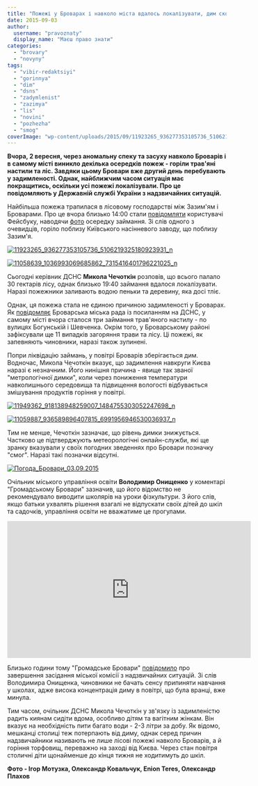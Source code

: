 ```yaml
---
title: "Пожежі у Броварах і навколо міста вдалось локалізувати, дим скоро має розвіятись - ДСНС"
date: 2015-09-03
author: 
  username: "pravoznaty"
  display_name: "Маєш право знати"
categories: 
  - "brovary"
  - "novyny"
tags: 
  - "vibir-redaktsiyi"
  - "gorinnya"
  - "dim"
  - "dsns"
  - "zadymlenist"
  - "zazimya"
  - "lis"
  - "novini"
  - "pozhezha"
  - "smog"
coverImage: "wp-content/uploads/2015/09/11923265_936277353105736_5106219325180923931_n.jpg"
---
```


**Вчора, 2 вересня, через аномальну спеку та засуху навколо Броварів і в самому місті виникло декілька осередків пожеж - горіли трав'яні настили та ліс. Завдяки цьому Бровари** **вже другий день** **перебувають у задимленості. Однак, найближчим часом ситуація має покращитись, оскільки усі пожежі локалізували. Про це повідомляють у Державній службі України з надзвичайних ситуацій.**

Найбільша пожежа трапилася в лісовому господарстві між Зазим'ям і Броварами. Про це вчора близько 14:00 стали [повідомляти](https://www.facebook.com/groups/brovary/permalink/1098829260147039/) користувачі Фейсбуку, наводячи [фото](https://www.facebook.com/groups/brovary/permalink/1098771373486161/) осередку займання. Зі слів одного з очевидців, горіло поблизу Київського насінневого заводу, що поблизу Зазим'я.

[![11923265_936277353105736_5106219325180923931_n](https://mpz.brovary.org/wp-content/uploads/2015/09/11923265_936277353105736_5106219325180923931_n.jpg)](https://mpz.brovary.org/wp-content/uploads/2015/09/11923265_936277353105736_5106219325180923931_n.jpg)

[![11058639_1036993069685862_7315416401796221025_n](https://mpz.brovary.org/wp-content/uploads/2015/09/11058639_1036993069685862_7315416401796221025_n.jpg)](https://mpz.brovary.org/wp-content/uploads/2015/09/11058639_1036993069685862_7315416401796221025_n.jpg)

Сьогодні керівник ДСНС **Микола Чечоткін** розповів, що всього палало 30 гектарів лісу, однак близько 19:40 займання вдалося локалізувати. Наразі пожежники заливають водою пеньки та деревину, яка досі тліє.

Однак, ця пожежа стала не єдиною причиною задимленості у Броварах. Як [повідомляє](http://www.brovary.kiev.ua/pozhezhu-u-l%D1%96s%D1%96-poblizu-brovar%D1%96v-%D1%96-zagorannya-travyanogo-nastilu-lokal%D1%96zovano) Броварська міська рада із посиланням на ДСНС, у самому місті вчора сталося три займання трав'яного настилу - по вулицях Богунській і Шевченка. Окрім того, у Броварському районі зафіксували ще 11 випадків загоряння трави та лісу. Ці пожежі, як запевняють чиновники, наразі також зупинені.

Попри ліквідацію займань, у повітрі Броварів зберігається дим. Водночас, Микола Чечоткін вказує, що задимлення навкруги Києва наразі є незначним. Його нинішня причина - явище так званої "метрологічної димки", коли через пониження температури навколишнього середовища та підвищення вологості відбувається змішування продуктів горіння у повітрі.

[![11949362_918138948259007_1484755303052247698_n](https://mpz.brovary.org/wp-content/uploads/2015/09/11949362_918138948259007_1484755303052247698_n.jpg)](https://mpz.brovary.org/wp-content/uploads/2015/09/11949362_918138948259007_1484755303052247698_n.jpg)

[![11059887_936589896407815_6991956946530036937_n](https://mpz.brovary.org/wp-content/uploads/2015/09/11059887_936589896407815_6991956946530036937_n.jpg)](https://mpz.brovary.org/wp-content/uploads/2015/09/11059887_936589896407815_6991956946530036937_n.jpg)

Тим не менше, Чечоткін зазначає, що рівень димки знижується. Частково це підтверджують метеорологічні онлайн-служби, які ще зранку вказували у своїх погодних зведеннях про Бровари позначку "смог". Наразі такі позначки відсутні.

[![Погода_Бровари_03.09.2015](https://mpz.brovary.org/wp-content/uploads/2015/09/Pogoda_Brovary_03.09.2015.jpg)](https://mpz.brovary.org/wp-content/uploads/2015/09/Pogoda_Brovary_03.09.2015.jpg)

Очільник міського управління освіти **Володимир Онищенко** у коментарі "Громадському Бровари" зазначив, що його відомство не рекомендувало виводити школярів на уроки фізкультури. З його слів, якщо батьки ухвалять рішення взагалі не відпускати своїх дітей до шкіл та садочків, управління освіти не вважатиме це прогулами.

<iframe src="https://www.youtube.com/embed/ucd24pu7ZYc" width="560" height="315" frameborder="0" allowfullscreen="allowfullscreen"></iframe>

Близько години тому "Громадське Бровари" [повідомило](https://www.facebook.com/hromadskebro.tv/photos/a.1438702883119012.1073741829.1413076852348282/1487183524937614/?type=1) про завершення засідання міської комісії з надзвичайних ситуацій. Зі слів Володимира Онищенка, чиновники не бачать сенсу припиняти навчання у школах, адже висока концентрація диму в повітрі, що була вранці, вже минула.

Тим часом, очільник ДСНС Микола Чечоткін у зв'язку із задимленістю радить киянам сидіти вдома, особливо дітям та вагітним жінкам. Він вказує на необхідність пити багато води - 2-3 літри за добу. Як відомо, мешканці столиці теж потерпають від диму, однак серед причин надзвичайники називають не лише лісові пожежі навколо Броварів, а й горіння торфовищ, переважно на заході від Києва. Через стан повітря столичні діти щонайменше до кінця тижня не ходитимуть до шкіл.

**Фото - Ігор Мотузка, Олександр Ковальчук, Enion Teres, Олександр Плахов**
